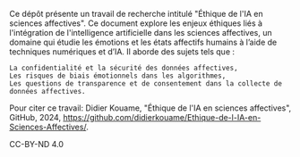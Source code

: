 Ce dépôt présente un travail de recherche intitulé "Éthique de l'IA en sciences affectives". Ce document explore les enjeux éthiques liés à l'intégration de l'intelligence artificielle dans les sciences affectives, un domaine qui étudie les émotions et les états affectifs humains à l’aide de techniques numériques et d’IA. Il aborde des sujets tels que :

    La confidentialité et la sécurité des données affectives,
    Les risques de biais émotionnels dans les algorithmes,
    Les questions de transparence et de consentement dans la collecte de données affectives.
Pour citer ce travail:
Didier Kouame, "Éthique de l'IA en sciences affectives", GitHub, 2024, https://github.com/didierkouame/Ethique-de-l-IA-en-Sciences-Affectives/.

CC-BY-ND 4.0
